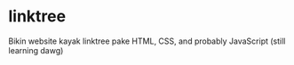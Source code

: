 # linktree
Bikin website kayak linktree pake HTML, CSS, and probably JavaScript (still learning dawg)
